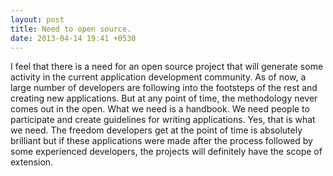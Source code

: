 ```yaml
---
layout: post
title: Need to open source.
date: 2013-04-14 19:41 +0530
---
```


I feel that there is a need for an open source project that will generate some activity in the current application development community. As of now, a large number of developers are following into the footsteps of the rest and creating new applications. But at any point of time, the methodology never comes out in the open. What we need is a handbook. We need people to participate and create guidelines for writing applications. Yes, that is what we need. The freedom developers get at the point of time is absolutely brilliant but if these applications were made after the process followed by some experienced developers, the projects will definitely have the scope of extension.
